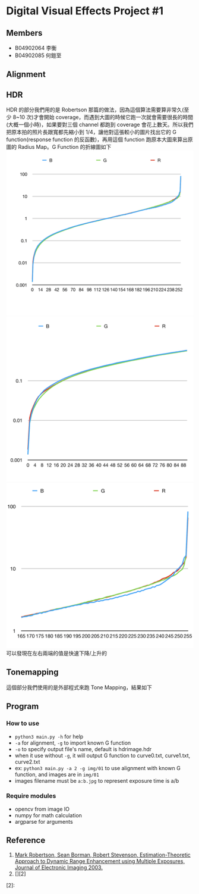 # Digital Visual Effects Project #1

## Members

- B04902064 李衡
- B04902085 何鎧至

## Alignment

## HDR

HDR 的部分我們用的是 Robertson 那篇的做法，因為這個算法需要算非常久(至少 8~10 次)才會開始 coverage，而遇到大圖的時候它跑一次就會需要很長的時間(大概一個小時)，如果要對三個 channel 都跑到 coverage 會花上數天。所以我們把原本拍的照片長跟寬都先縮小到 1/4，讓他對這張較小的圖片找出它的 G function(response function 的反函數)，再用這個 function 跑原本大圖來算出原圖的 Radius Map。G Function 的折線圖如下
![img](mdimg/curveall.png)![img](mdimg/curveleft.png)![img](mdimg/curveright.png)
可以發現在左右兩端的值是快速下降/上升的

## Tonemapping

這個部分我們使用的是外部程式來跑 Tone Mapping，結果如下

## Program

### How to use

- <code>python3 main.py -h</code> for help
- <code>-a</code> for alignment, <code>-g</code> to import known G function
- <code>-o</code> to specify output file's name, default is hdrimage.hdr
- when it use without <code>-g</code>, it will output G function to curve0.txt, curve1.txt, curve2.txt
- ex: <code>python3 main.py -a 2 -g img/01</code> to use alignment with known G function, and images are in <code>img/01</code>
- images filename must be <code>a:b.jpg</code> to represent exposure time is a/b

### Require modules

- opencv from image IO
- numpy for math calculation
- argparse for arguments

## Reference

1. [Mark Robertson, Sean Borman, Robert Stevenson, Estimation-Theoretic Approach to Dynamic Range Enhancement using Multiple Exposures, Journal of Electronic Imaging 2003.][1]
2. [][2]

[1]:https://doi.org/10.1117/1.1557695
[2]:

